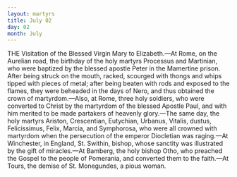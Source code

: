 ```yaml
---
layout: martyrs
title: July 02
day: 02
month: July
---
```

THE Visitation of the Blessed Virgin Mary to
Elizabeth.&mdash;At Rome, on the Aurelian road, the
birthday of the holy martyrs Processus and Martinian, who were baptized by the blessed apostle Peter
in the Mamertine prison. After being struck on the 
mouth, racked, scourged with thongs and whips tipped with pieces of metal; after being beaten with
rods and exposed to the flames, they were beheaded
in the days of Nero, and thus obtained the crown
of martyrdom.&mdash;Also, at Rome, three holy soldiers,
who were converted to Christ by the martyrdom of
the blessed Apostle Paul, and with him merited to
be made partakers of heavenly glory.&mdash;The same day,
the holy martyrs Ariston, Crescentian, Eutychian,
Urbanus, Vitalis, dustus, Felicissimus, Felix, Marcia, and Symphorosa, who were all crowned with
martyrdom when the persecution of the emperor
Diocletian was raging.&mdash;At Winchester, in England,
St. Swithin, bishop, whose sanctity was illustrated
by the gift of miracles.&mdash;At Bamberg, the holy bishop
Otho, who preached the Gospel to the people of Pomerania, and converted them to the faith.&mdash;At Tours,
the demise of St. Monegundes, a pious woman.


